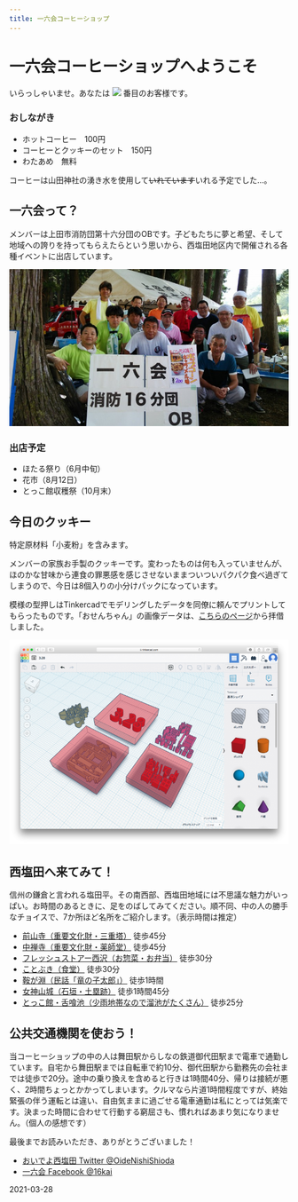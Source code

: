 ```yaml
---
title: 一六会コーヒーショップ
---
```

# 一六会コーヒーショップへようこそ

いらっしゃいませ。あなたは <img src="https://ss1.xrea.com/shioiri.s1001.xrea.com/x/cgi-bin/npc/npc.cgi?i=/virtual/shioiri/npc.idx&L=YJet0C&p=on&d=1000,0"> 番目のお客様です。

### おしながき

- ホットコーヒー　100円
- コーヒーとクッキーのセット　150円
- わたあめ　無料

コーヒーは山田神社の湧き水を使用して~~いれています~~いれる予定でした…。

## 一六会って？

メンバーは上田市消防団第十六分団のOBです。子どもたちに夢と希望、そして地域への誇りを持ってもらえたらという思いから、西塩田地区内で開催される各種イベントに出店しています。

![16kai](p1.jpg)

### 出店予定

- ほたる祭り（6月中旬）
- 花市（8月12日）
- とっこ館収穫祭（10月末）

## 今日のクッキー

特定原材料「小麦粉」を含みます。

メンバーの家族お手製のクッキーです。変わったものは何も入っていませんが、ほのかな甘味から連食の罪悪感を感じさせないままついついパクパク食べ過ぎてしまうので、今日は8個入りの小分けパックになっています。

模様の型押しはTinkercadでモデリングしたデータを同僚に頼んでプリントしてもらったものです。「おせんちゃん」の画像データは、[こちらのページ](https://www.city.ueda.nagano.jp/site/besshosen/16495.html)から拝借しました。

![Tinkercad](p0.png)

## 西塩田へ来てみて！

信州の鎌倉と言われる塩田平。その南西部、西塩田地域には不思議な魅力がいっぱい。お時間のあるときに、足をのばしてみてください。順不同、中の人の勝手なチョイスで、7か所ほど名所をご紹介します。（表示時間は推定）

- [前山寺（重要文化財・三重塔）](https://ja.wikipedia.org/wiki/前山寺) 徒歩45分
- [中禅寺（重要文化財・薬師堂）](https://ja.wikipedia.org/wiki/中禅寺_(上田市)) 徒歩45分
- [フレッシュストアー西沢（お惣菜・お弁当）](https://www.instagram.com/fresh.nishizawa) 徒歩30分
- [ことぶき（食堂）](https://www.google.com/search?client=safari&rls=en&q=ことぶき&ie=UTF-8&oe=UTF-8) 徒歩30分
- [鞍が淵（民話「竜の子太郎」）](http://db.umic.jp/johogura/datadisp.php?arg_sano=2064006) 徒歩1時間
- [女神山城（石垣・土塁跡）](https://www.hb.pei.jp/shiro/shinano/megamiyama-jyo/) 徒歩1時間45分
- [とっこ館・舌喰池（少雨地帯なので溜池がたくさん）](http://www.shiodanosato.jp) 徒歩25分

## 公共交通機関を使おう！

当コーヒーショップの中の人は舞田駅からしなの鉄道御代田駅まで電車で通勤しています。自宅から舞田駅までは自転車で約10分、御代田駅から勤務先の会社までは徒歩で20分。途中の乗り換えを含めると行きは1時間40分、帰りは接続が悪く、2時間ちょっとかかってしまいます。クルマなら片道1時間程度ですが、終始緊張の伴う運転とは違い、自由気ままに過ごせる電車通勤は私にとっては気楽です。決まった時間に合わせて行動する窮屈さも、慣れればあまり気になりません。（個人の感想です）

最後までお読みいただき、ありがとうございました！

- [おいでよ西塩田 Twitter @OideNishiShioda](https://twitter.com/OideNishiShioda)
- [一六会 Facebook @16kai](https://www.facebook.com/16kai)

2021-03-28
